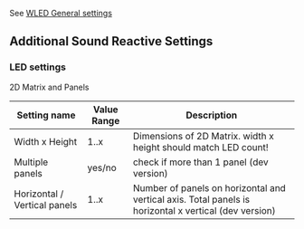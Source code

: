 See [WLED General settings](https://github.com/aircoookie/WLED/wiki/Settings)

## Additional Sound Reactive Settings

### LED settings

2D Matrix and Panels

Setting name | Value Range | Description
|---|---|---|
Width x Height | 1..x | Dimensions of 2D Matrix. width x height should match LED count!
Multiple panels | yes/no | check if more than 1 panel (dev version)
Horizontal / Vertical panels | 1..x | Number of panels on horizontal and vertical axis. Total panels is horizontal x vertical (dev version)

